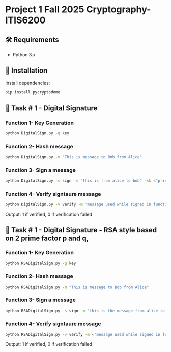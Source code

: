 # Project 1 Fall 2025 Cryptography- ITIS6200
## 🛠️ Requirements

- Python 3.x
## 🧰 Installation

Install dependencies:
```bash
pip install pycryptodome
```

## 🚀 Task # 1 - Digital Signature

### Function 1- Key Generation
```bash
python DigitalSign.py -g key
```
### Function 2- Hash message

```bash
python DigitalSign.py -m "This is message to Bob from Alice"
```
### Function 3- Sign a message

```bash
python DigitalSign.py -s sign -m "this is from alice to bob" -sk <"private key from Function 1 output">
```
### Function 4- Verify signtaure message

```bash
python DigitalSign.py -v verify -m 'message used while signed in function 3' -pk <"public key from function 1 output"> -ss <"signature from function 3 output">
```
Output: 1 if verified, 0 if verification failed

## 🚀 Task # 1 - Digital Signature - RSA style based on 2 prime factor p and q, 
### Function 1- Key Generation
```bash
python RSADigitalSign.py -g key
```
### Function 2- Hash message

```bash
python RSADigitalSign.py -m "This is message to Bob from Alice"
```
### Function 3- Sign a message

```bash
python RSADigitalSign.py -s sign -m "this is the message from alice to Bob" -d <"private key from Function 1"> -N <"public key from function 1">
```
### Function 4- Verify signtaure message

```bash
python RSADigitalSign.py -v verify -m <'message used while signed in function 3'> -e <"public key exponent 'e' from function 1"> -N <"public key from function 1"> -ss <"signature genetaed in function 3">
```
Output: 1 if verified, 0 if verification failed
